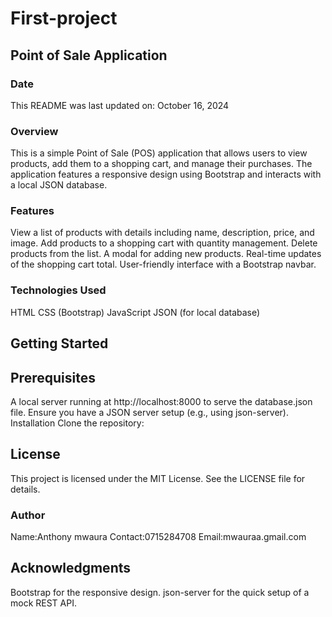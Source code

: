 # First-project
## Point of Sale Application
### Date
This README was last updated on: October 16, 2024

### Overview
This is a simple Point of Sale (POS) application that allows users to view products, add them to a shopping cart, and manage their purchases. The application features a responsive design using Bootstrap and interacts with a local JSON database.

### Features
View a list of products with details including name, description, price, and image.
Add products to a shopping cart with quantity management.
Delete products from the list.
A modal for adding new products.
Real-time updates of the shopping cart total.
User-friendly interface with a Bootstrap navbar.
### Technologies Used
HTML
CSS (Bootstrap)
JavaScript
JSON (for local database)
## Getting Started
## Prerequisites
A local server running at http://localhost:8000 to serve the database.json file.
Ensure you have a JSON server setup (e.g., using json-server).
Installation
Clone the repository:


## License
This project is licensed under the MIT License. See the LICENSE file for details.

### Author
Name:Anthony mwaura 
Contact:0715284708 
Email:mwauraa.gmail.com

## Acknowledgments
Bootstrap for the responsive design. json-server for the quick setup of a mock REST API.
